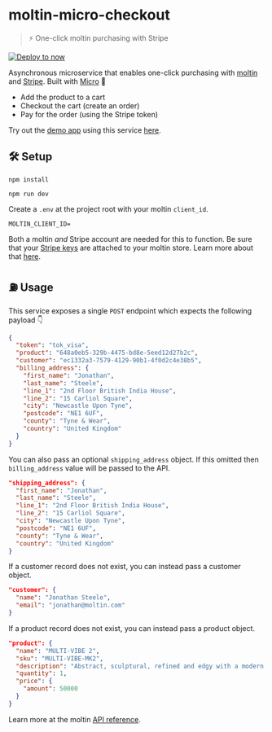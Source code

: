 # moltin-micro-checkout

> ⚡️ One-click moltin purchasing with Stripe

[![Deploy to now](https://deploy.now.sh/static/button.svg)](https://deploy.now.sh/?repo=https://github.com/ynnoj/moltin-micro-checkout&env=MOLTIN_CLIENT_ID)

Asynchronous microservice that enables one-click purchasing with [moltin](https://moltin.com) and [Stripe](https://stripe.com). Built with [Micro](https://github.com/zeit/micro) 🤩

* Add the product to a cart
* Checkout the cart (create an order)
* Pay for the order (using the Stripe token)

Try out the [demo app](https://github.com/ynnoj/moltin-next-checkout) using this service [here](https://moltin-next-checkout.now.sh).

## 🛠 Setup

`npm install`

`npm run dev`

Create a `.env` at the project root with your moltin `client_id`.

```dosini
MOLTIN_CLIENT_ID=
```

Both a moltin _and_ Stripe account are needed for this to function. Be sure that your [Stripe keys](https://stripe.com/docs/dashboard#api-keys) are attached to your moltin store. Learn more about that [here](https://docs.moltin.com/?bash#configuring-stripe).

## ⛽️ Usage

This service exposes a single `POST` endpoint which expects the following payload 👇

```json
{
  "token": "tok_visa",
  "product": "648a0eb5-329b-4475-bd8e-5eed12d27b2c",
  "customer": "ec1332a3-7579-4129-90b1-4f0d2c4e38b5",
  "billing_address": {
    "first_name": "Jonathan",
    "last_name": "Steele",
    "line_1": "2nd Floor British India House",
    "line_2": "15 Carliol Square",
    "city": "Newcastle Upon Tyne",
    "postcode": "NE1 6UF",
    "county": "Tyne & Wear",
    "country": "United Kingdom"
  }
}
```

You can also pass an optional `shipping_address` object. If this omitted then `billing_address` value will be passed to the API.

```json
"shipping_address": {
  "first_name": "Jonathan",
  "last_name": "Steele",
  "line_1": "2nd Floor British India House",
  "line_2": "15 Carliol Square",
  "city": "Newcastle Upon Tyne",
  "postcode": "NE1 6UF",
  "county": "Tyne & Wear",
  "country": "United Kingdom"
}
```

If a customer record does not exist, you can instead pass a customer object.

```json
"customer": {  
  "name": "Jonathan Steele",
  "email": "jonathan@moltin.com"
}
```

If a product record does not exist, you can instead pass a product object.

```json
"product": {  
  "name": "MULTI-VIBE 2",
  "sku": "MULTI-VIBE-MK2",
  "description": "Abstract, sculptural, refined and edgy with a modern twist.",
  "quantity": 1,
  "price": {
    "amount": 50000
  }
}
```

Learn more at the moltin [API reference](https://docs.moltin.com).
